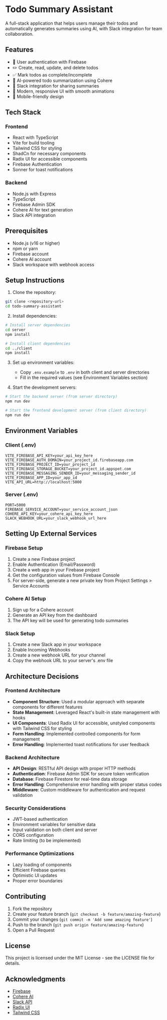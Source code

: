 # Todo Summary Assistant

A full-stack application that helps users manage their todos and automatically generates summaries using AI, with Slack integration for team collaboration.

## Features

- 🔐 User authentication with Firebase
- ✏️ Create, read, update, and delete todos
- ✅ Mark todos as complete/incomplete
- 🤖 AI-powered todo summarization using Cohere
- 📱 Slack integration for sharing summaries
- 🎨 Modern, responsive UI with smooth animations
- 📱 Mobile-friendly design

## Tech Stack

### Frontend
- React with TypeScript
- Vite for build tooling
- Tailwind CSS for styling
- ShadCn for necessary components
- Radix UI for accessible components
- Firebase Authentication
- Sonner for toast notifications

### Backend
- Node.js with Express
- TypeScript
- Firebase Admin SDK
- Cohere AI for text generation
- Slack API integration

## Prerequisites

- Node.js (v16 or higher)
- npm or yarn
- Firebase account
- Cohere AI account
- Slack workspace with webhook access

## Setup Instructions

1. Clone the repository:
```bash
git clone <repository-url>
cd todo-summary-assistant
```

2. Install dependencies:
```bash
# Install server dependencies
cd server
npm install

# Install client dependencies
cd ../client
npm install
```

3. Set up environment variables:
   - Copy `.env.example` to `.env` in both client and server directories
   - Fill in the required values (see Environment Variables section)

4. Start the development servers:
```bash
# Start the backend server (from server directory)
npm run dev

# Start the frontend development server (from client directory)
npm run dev
```

## Environment Variables

### Client (.env)

```
VITE_FIREBASE_API_KEY=your_api_key_here
VITE_FIREBASE_AUTH_DOMAIN=your_project_id.firebaseapp.com
VITE_FIREBASE_PROJECT_ID=your_project_id
VITE_FIREBASE_STORAGE_BUCKET=your_project_id.appspot.com
VITE_FIREBASE_MESSAGING_SENDER_ID=your_messaging_sender_id
VITE_FIREBASE_APP_ID=your_app_id
VITE_API_URL=http://localhost:5000
```

### Server (.env)

```
PORT=5000
FIREBASE_SERVICE_ACCOUNT=your_service_account_json
COHERE_API_KEY=your_cohere_api_key_here
SLACK_WEBHOOK_URL=your_slack_webhook_url_here
```

## Setting Up External Services

### Firebase Setup
1. Create a new Firebase project
2. Enable Authentication (Email/Password)
3. Create a web app in your Firebase project
4. Get the configuration values from Firebase Console
5. For server-side, generate a new private key from Project Settings > Service Accounts

### Cohere AI Setup
1. Sign up for a Cohere account
2. Generate an API key from the dashboard
3. The API key will be used for generating todo summaries

### Slack Setup
1. Create a new Slack app in your workspace
2. Enable Incoming Webhooks
3. Create a new webhook URL for your channel
4. Copy the webhook URL to your server's .env file

## Architecture Decisions

### Frontend Architecture
- **Component Structure**: Used a modular approach with separate components for different features
- **State Management**: Leveraged React's built-in state management with hooks
- **UI Components**: Used Radix UI for accessible, unstyled components with Tailwind CSS for styling
- **Form Handling**: Implemented controlled components for form management
- **Error Handling**: Implemented toast notifications for user feedback

### Backend Architecture
- **API Design**: RESTful API design with proper HTTP methods
- **Authentication**: Firebase Admin SDK for secure token verification
- **Database**: Firebase Firestore for real-time data storage
- **Error Handling**: Comprehensive error handling with proper status codes
- **Middleware**: Custom middleware for authentication and request validation

### Security Considerations
- JWT-based authentication
- Environment variables for sensitive data
- Input validation on both client and server
- CORS configuration
- Rate limiting (to be implemented)

### Performance Optimizations
- Lazy loading of components
- Efficient Firebase queries
- Optimistic UI updates
- Proper error boundaries

## Contributing

1. Fork the repository
2. Create your feature branch (`git checkout -b feature/amazing-feature`)
3. Commit your changes (`git commit -m 'Add some amazing feature'`)
4. Push to the branch (`git push origin feature/amazing-feature`)
5. Open a Pull Request

## License

This project is licensed under the MIT License - see the LICENSE file for details.

## Acknowledgments

- [Firebase](https://firebase.google.com/)
- [Cohere AI](https://cohere.ai/)
- [Slack API](https://api.slack.com/)
- [Radix UI](https://www.radix-ui.com/)
- [Tailwind CSS](https://tailwindcss.com/)